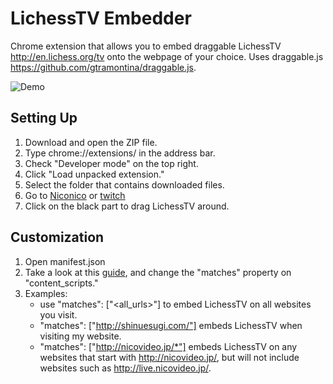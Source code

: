 # LichessTV Embedder

Chrome extension that allows you to embed draggable LichessTV http://en.lichess.org/tv
onto the webpage of your choice. Uses draggable.js https://github.com/gtramontina/draggable.js.

![Demo](https://s3.amazonaws.com/f.cl.ly/items/103Y3g2P0U3s2k1L0C1G/Screen%20Recording%202015-01-18%20at%2008.29%20PM.gif)

## Setting Up

1. Download and open the ZIP file.
2. Type chrome://extensions/ in the address bar.
3. Check "Developer mode" on the top right.
4. Click "Load unpacked extension."
5. Select the folder that contains downloaded files.
6. Go to [Niconico](http://www.nicovideo.jp/) or [twitch](http://www.twitch.tv/)
7. Click on the black part to drag LichessTV around.

## Customization

1. Open manifest.json
2. Take a look at this [guide](https://developer.chrome.com/extensions/content_scripts), and change the "matches" property on "content_scripts."
3. Examples:
    * use "matches": ["\<all_urls>"] to embed LichessTV on all websites you visit.
    * "matches": ["http://shinuesugi.com/"] embeds LichessTV when visiting my website.
    * "matches": ["http://nicovideo.jp/*"] embeds LichessTV on any websites that start with http://nicovideo.jp/, but will not include websites such as http://live.nicovideo.jp/.
